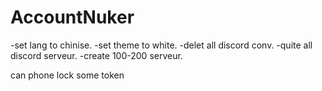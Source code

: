 # AccountNuker
-set lang to chinise.
-set theme to white.
-delet all discord conv. 
-quite all discord serveur. 
-create 100-200 serveur. 

can phone lock some token 
